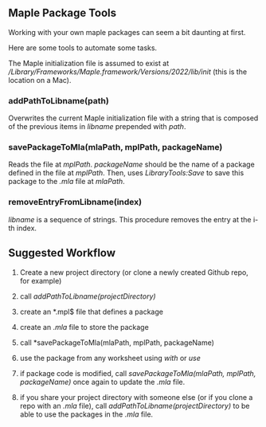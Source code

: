 ## Maple Package Tools

Working with your own maple packages can seem a bit daunting at first.

Here are some tools to automate some tasks.

The Maple initialization file is assumed to exist at _/Library/Frameworks/Maple.framework/Versions/2022/lib/init_ (this is the location on a Mac).

### addPathToLibname(path)

Overwrites the current Maple initialization file with a string that is composed of the previous items in _libname_ prepended with _path_.

### savePackageToMla(mlaPath, mplPath, packageName)

Reads the file at _mplPath_. _packageName_ should be the name of a package defined in the file at _mplPath_. Then, uses _LibraryTools:Save_ to save this package to the _.mla_ file at _mlaPath_.

### removeEntryFromLibname(index)

_libname_ is a sequence of strings. This procedure removes the entry at the i-th index.

## Suggested Workflow

1. Create a new project directory (or clone a newly created Github repo, for example)

2. call _addPathToLibname(projectDirectory)_

3. create an \*.mpl$ file that defines a package

4. create an $.mla$ file to store the package

5. call \*savePackageToMla(mlaPath, mplPath, packageName)

6. use the package from any worksheet using _with_ or _use_

7. if package code is modified, call _savePackageToMla(mlaPath, mplPath, packageName)_ once again to update the _.mla_ file.

8. if you share your project directory with someone else (or if you clone a repo with an _.mla_ file), call _addPathToLibname(projectDirectory)_ to be able to use the packages in the _.mla_ file.
